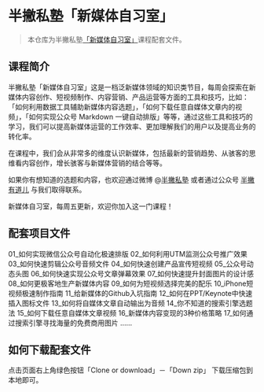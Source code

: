 # 半撇私塾「新媒体自习室」

> 本仓库为半撇私塾[「新媒体自习室」](http://study.163.com/course/courseMain.htm?courseId=1003502001)课程配套文件。

## 课程简介

半撇私塾「新媒体自习室」这是一档泛新媒体领域的知识类节目，每周会探索在新媒体内容创作、短视频制作、内容营销、产品运营等方面的工具和技巧，比如：「如何利用数据工具辅助新媒体内容选题」，「如何下载任意自媒体文章内的视频」，「如何实现公众号 Markdown 一键自动排版」等等，通过这些工具和技巧的学习，我们可以提高新媒体运营的工作效率、更加理解我们的用户以及提高业务的转化率。

在课程中，我们会从非常多的维度认识新媒体，包括最新的营销趋势、从骇客的思维看内容创作，增长骇客与新媒体营销的结合等等。

如果你有想知道的选题和内容，也欢迎通过微博 @[半撇私塾](http://weibo.com/u/6071477480) 或者通过公众号 [半撇有道儿](http://learn.bpteach.com/files/system/block_picture_1479282980.jpg?7.5.7) 与我们取得联系。

新媒体自习室，每周五更新，欢迎你加入这一门课程！

## 配套项目文件

01_如何实现微信公众号自动化极速排版
02_如何利用UTM监测公众号推广效果
03_如何快速剪辑公众号音频文件
04_如何快速创建产品宣传短视频
05_公众号动态头图
06_如何快速实现公众号文章弹幕效果
07_如何快速提升封面图片的设计感
08_如何更极客地生产新媒体内容
09_如何为短视频选择完美的配乐
10_iPhone短视频极速制作指南
11_给新媒体的Github入坑指南
12_如何在PPT/Keynote中快速插入图标文件
13_如何将自媒体文章自动输出为音频
14_你不知道的搜索引擎选题法
15_如何下载任意自媒体文章视频
16_新媒体内容变现的3种价格策略
17_如何通过搜索引擎寻找海量的免费商用图片
……

## 如何下载配套文件

点击页面右上角绿色按钮「Clone or download」－「Down zip」 下载压缩包到本地即可。